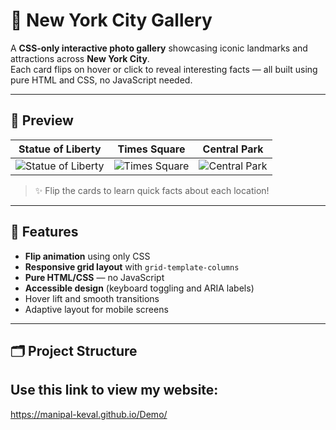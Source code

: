 # 🗽 New York City Gallery

A **CSS-only interactive photo gallery** showcasing iconic landmarks and attractions across **New York City**.  
Each card flips on hover or click to reveal interesting facts — all built using pure HTML and CSS, no JavaScript needed.

---

## 🌆 Preview

| Statue of Liberty | Times Square | Central Park |
|--------------------|---------------|---------------|
| ![Statue of Liberty](https://cdn-imgix.headout.com/tour/30357/TOUR-IMAGE/6cdcf542-452d-4897-beed-76cf68f154e4-1act-de005e04-05d9-4715-96b0-6a089d5c3460.jpg?auto=format&w=300&h=200&q=90&fit=crop) | ![Times Square](https://upload.wikimedia.org/wikipedia/commons/4/47/New_york_times_square-terabass.jpg) | ![Central Park](https://cdn.prod.website-files.com/5e1f39c11dc59668da99fae2/675c308451319ef384636daa_lowresshutterstock_1414639229.jpeg) |

> ✨ Flip the cards to learn quick facts about each location!

---

## 🧩 Features

- **Flip animation** using only CSS  
- **Responsive grid layout** with `grid-template-columns`  
- **Pure HTML/CSS** — no JavaScript  
- **Accessible design** (keyboard toggling and ARIA labels)  
- Hover lift and smooth transitions  
- Adaptive layout for mobile screens  

---

## 🗂️ Project Structure

## Use this link to view my website: 

https://manipal-keval.github.io/Demo/

